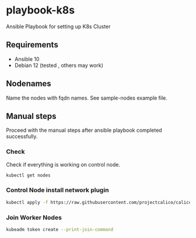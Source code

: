 # playbook-k8s
Ansible Playbook for setting up K8s Cluster

## Requirements
* Ansible 10
* Debian 12 (tested , others may work)

## Nodenames

Name the nodes with fqdn names. See sample-nodes example file.

## Manual steps

Proceed with the manual steps after ansible playbook completed successfully.

### Check

Check if everything is working on control node.

```bash
kubectl get nodes
````

### Control Node install network plugin
```bash
kubectl apply -f https://raw.githubusercontent.com/projectcalico/calico/v3.28.0/manifests/calico.yaml
```

### Join Worker Nodes
```bash
kubeadm token create --print-join-command
```